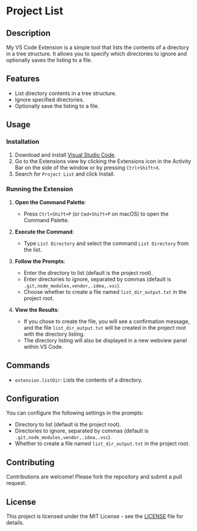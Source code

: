 # Project List

## Description

My VS Code Extension is a simple tool that lists the contents of a directory in a tree structure. It allows you to specify which directories to ignore and optionally saves the listing to a file.

## Features

- List directory contents in a tree structure.
- Ignore specified directories.
- Optionally save the listing to a file.

## Usage

### Installation

1. Download and install [Visual Studio Code](https://code.visualstudio.com/).
2. Go to the Extensions view by clicking the Extensions icon in the Activity Bar on the side of the window or by pressing `Ctrl+Shift+X`.
3. Search for `Project List` and click Install.

### Running the Extension
1. **Open the Command Palette**:
    - Press `Ctrl+Shift+P` (or `Cmd+Shift+P` on macOS) to open the Command Palette.

2. **Execute the Command**:
    - Type `List Directory` and select the command `List Directory` from the list.

3. **Follow the Prompts**:
    - Enter the directory to list (default is the project root).
    - Enter directories to ignore, separated by commas (default is `.git,node_modules,vendor,.idea,.vsc`).
    - Choose whether to create a file named `list_dir_output.txt` in the project root.

4. **View the Results**:
    - If you chose to create the file, you will see a confirmation message, and the file `list_dir_output.txt` will be created in the project root with the directory listing.
    - The directory listing will also be displayed in a new webview panel within VS Code.


## Commands

- `extension.listDir`: Lists the contents of a directory.

## Configuration
You can configure the following settings in the prompts:
- Directory to list (default is the project root).
- Directories to ignore, separated by commas (default is `.git,node_modules,vendor,.idea,.vsc`).
- Whether to create a file named `list_dir_output.txt` in the project root.


## Contributing

Contributions are welcome! Please fork the repository and submit a pull request.

## License

This project is licensed under the MIT License - see the [LICENSE](https://github.com/drossan/plugin-project-list-vscode) file for details.
